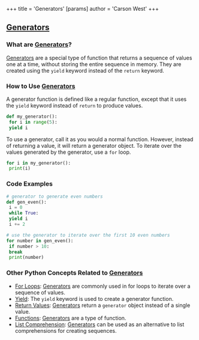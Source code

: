 +++
 title = 'Generators'
[params]
	author = 'Carson West'
+++
## [Generators](./../generators/)

### What are [Generators](./../generators/)?
 [Generators](./../generators/) are a special type of function that returns a sequence of values one at a time, without storing the entire sequence in memory. They are created using the `yield` keyword instead of the `return` keyword.

### How to Use [Generators](./../generators/)
A generator function is defined like a regular function, except that it uses the `yield` keyword instead of `return` to produce values.

```python
def my_generator():
 for i in range(5):
 yield i
```

To use a generator, call it as you would a normal function. However, instead of returning a value, it will return a generator object. To iterate over the values generated by the generator, use a `for` loop.

```python
for i in my_generator():
 print(i)
```

### Code Examples
```python
# generator to generate even numbers
def gen_even():
 i = 0
 while True:
 yield i
 i += 2
```

```python
# use the generator to iterate over the first 10 even numbers
for number in gen_even():
 if number > 10:
 break
 print(number)
```

### Other Python Concepts Related to [Generators](./../generators/)

- [For Loops](./../for-loops/): [Generators](./../generators/) are commonly used in for loops to iterate over a sequence of values.
- [Yield](./../yield/): The `yield` keyword is used to create a generator function.
- [Return Values](./../return-values/): [Generators](./../generators/) return a `generator` object instead of a single value.
- [Functions](./../functions/): [Generators](./../generators/) are a type of function.
- [List Comprehension](./../list-comprehension/): [Generators](./../generators/) can be used as an alternative to list comprehensions for creating sequences.